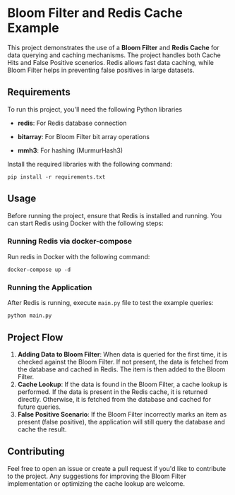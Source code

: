 
#  Bloom Filter and Redis Cache Example

  

This project demonstrates the use of a **Bloom Filter** and **Redis Cache** for data querying and caching mechanisms. The project handles both Cache Hits and False Positive scenerios. Redis allows fast data caching, while Bloom Filter helps in preventing false positives in large datasets.

  

##  Requirements

To run this project, you'll need the following Python libraries

-  **redis**: For Redis database connection

-  **bitarray**: For Bloom Filter bit array operations

-  **mmh3**: For hashing (MurmurHash3)

Install the required libraries with the following command:

    pip install -r requirements.txt


## Usage

Before running the project, ensure that Redis is installed and running. You can start Redis using Docker with the following steps:

### Running Redis via docker-compose
Run redis in Docker with the following command:

    docker-compose up -d

### Running the Application
After Redis is running, execute `main.py` file to test the example queries:

    python main.py

## Project Flow

1.  **Adding Data to Bloom Filter**: When data is queried for the first time, it is checked against the Bloom Filter. If not present, the data is fetched from the database and cached in Redis. The item is then added to the Bloom Filter.
2.  **Cache Lookup**: If the data is found in the Bloom Filter, a cache lookup is performed. If the data is present in the Redis cache, it is returned directly. Otherwise, it is fetched from the database and cached for future queries.
3.  **False Positive Scenario**: If the Bloom Filter incorrectly marks an item as present (false positive), the application will still query the database and cache the result.

## Contributing

Feel free to open an issue or create a pull request if you'd like to contribute to the project. Any suggestions for improving the Bloom Filter implementation or optimizing the cache lookup are welcome.